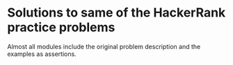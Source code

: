 # Solutions to same of the HackerRank practice problems

Almost all modules include the original problem description and the examples as assertions.
